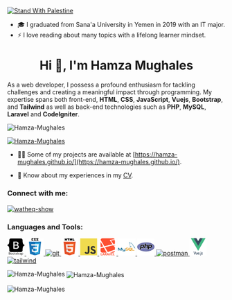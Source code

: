 [![Stand With Palestine](https://raw.githubusercontent.com/TheBSD/StandWithPalestine/main/banner-no-action.svg)](https://thebsd.github.io/StandWithPalestine)

- 🎓 I graduated from Sana'a University in Yemen in 2019 with an IT major.
- ⚡ I love reading about many topics with a lifelong learner mindset.

<h1 align="center">Hi 👋, I'm Hamza Mughales</h1>  
<p>As a web developer, I possess a profound enthusiasm for tackling challenges and creating a meaningful impact through programming. My expertise spans both front-end, <b>HTML</b>, <b>CSS</b>, <b>JavaScript</b>, <b>Vuejs</b>, <b>Bootstrap</b>, and <b>Tailwind</b> as well as back-end technologies such as <b>PHP</b>, <b>MySQL</b>, <b>Laravel</b> and <b>CodeIgniter</b>.</p>

<p align="left"> <img src="https://komarev.com/ghpvc/?username=Hamza-Mughales&label=Profile%20views&color=0e75b6&style=flat" alt="Hamza-Mughales" /> </p>

<p align="left"> <a href="https://github.com/ryo-ma/github-profile-trophy"><img src="https://github-profile-trophy.vercel.app/?username=Hamza-Mughales" alt="Hamza-Mughales" /></a> </p>

- 👨‍💻 Some of my projects are available at [https://hamza-mughales.github.io/](https://hamza-mughales.github.io/).

- 📄 Know about my experiences in my [CV](https://drive.google.com/file/d/1ooFeZP66mEjzOIVujaK5hJoaxaeYvdNA/view?usp=drive_link).

<!-- ### Blogs posts -->
<!-- BLOG-POST-LIST:START -->
<!-- BLOG-POST-LIST:END -->

<h3 align="left">Connect with me:</h3>
<p align="left">
  <a  href="https://www.linkedin.com/in/hamza-mughales-2b2a08181/" target="_blank"><img align="center" src="https://raw.githubusercontent.com/rahuldkjain/github-profile-readme-generator/master/src/images/icons/Social/linked-in-alt.svg" alt="watheq-show" height="30" width="40" /></a>
</p>

<h3 align="left">Languages and Tools:</h3>
<p align="left"> 
  <a href="https://getbootstrap.com" target="_blank" rel="noreferrer"> <img src="https://raw.githubusercontent.com/devicons/devicon/master/icons/bootstrap/bootstrap-plain-wordmark.svg" alt="bootstrap" width="40" height="40"/> </a> 
  <a href="https://www.w3schools.com/css/" target="_blank" rel="noreferrer"> <img src="https://raw.githubusercontent.com/devicons/devicon/master/icons/css3/css3-original-wordmark.svg" alt="css3" width="40" height="40"/> </a> 
  <a href="https://git-scm.com/" target="_blank" rel="noreferrer"> <img src="https://www.vectorlogo.zone/logos/git-scm/git-scm-icon.svg" alt="git" width="40" height="40"/> </a> 
  <a href="https://www.w3.org/html/" target="_blank" rel="noreferrer"> <img src="https://raw.githubusercontent.com/devicons/devicon/master/icons/html5/html5-original-wordmark.svg" alt="html5" width="40" height="40"/> </a> <a href="https://developer.mozilla.org/en-US/docs/Web/JavaScript" target="_blank" rel="noreferrer"> <img src="https://raw.githubusercontent.com/devicons/devicon/master/icons/javascript/javascript-original.svg" alt="javascript" width="40" height="40"/> </a> 
  <a href="https://laravel.com/" target="_blank" rel="noreferrer"> <img src="https://raw.githubusercontent.com/devicons/devicon/master/icons/laravel/laravel-plain-wordmark.svg" alt="laravel" width="40" height="40"/> </a>
   <a href="https://www.mysql.com/" target="_blank" rel="noreferrer"> <img src="https://raw.githubusercontent.com/devicons/devicon/master/icons/mysql/mysql-original-wordmark.svg" alt="mysql" width="40" height="40"/> </a>
  <a href="https://www.php.net" target="_blank" rel="noreferrer"> <img src="https://raw.githubusercontent.com/devicons/devicon/master/icons/php/php-original.svg" alt="php" width="40" height="40"/> </a> 
  <a href="https://postman.com" target="_blank" rel="noreferrer"> <img src="https://www.vectorlogo.zone/logos/getpostman/getpostman-icon.svg" alt="postman" width="40" height="40"/> </a> 
  <a href="https://vuejs.org/" target="_blank" rel="noreferrer"> <img src="https://raw.githubusercontent.com/devicons/devicon/master/icons/vuejs/vuejs-original-wordmark.svg" alt="vuejs" width="40" height="40"/> </a> 
  <a href="https://tailwindcss.com/" target="_blank" rel="noreferrer"> <img src="https://www.vectorlogo.zone/logos/tailwindcss/tailwindcss-icon.svg" alt="tailwind" width="40" height="40"/> </a> 
  
<p><img align="left" src="https://github-readme-stats.vercel.app/api/top-langs?username=Hamza-Mughales&show_icons=true&locale=en&layout=compact" alt="Hamza-Mughales" /></p>

<p>&nbsp;<img align="center" src="https://github-readme-stats.vercel.app/api?username=Hamza-Mughales&show_icons=true&locale=en" alt="Hamza-Mughales" /></p>

<p><img align="center" src="https://github-readme-streak-stats.herokuapp.com/?user=Hamza-Mughales&" alt="Hamza-Mughales" /></p>
